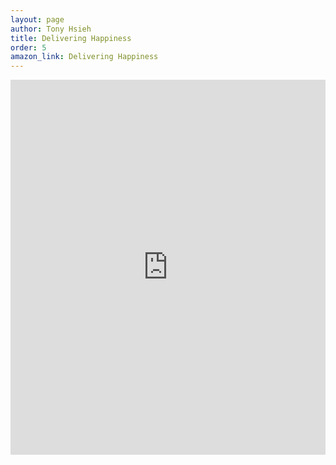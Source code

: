 ```yaml
---
layout: page
author: Tony Hsieh
title: Delivering Happiness
order: 5
amazon_link: Delivering Happiness
---
```


<iframe type="text/html" sandbox="allow-scripts allow-same-origin allow-popups" width="100%" height="600px" frameborder="0" allowfullscreen style="max-width:100%" src="https://lesen.amazon.de/kp/card?asin=B00FOT936Y&preview=inline&linkCode=kpe&ref_=cm_sw_r_kb_dp_7HER8W2J3AYQ6D2YY1KC" ></iframe>